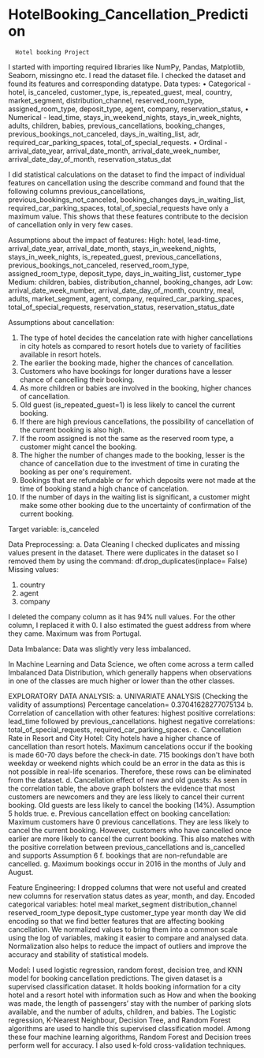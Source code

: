 # HotelBooking_Cancellation_Prediction
      Hotel booking Project
I started with importing required libraries like NumPy, Pandas, Matplotlib, Seaborn, missingno etc.
I read the dataset file.
I checked the dataset and found its features and corresponding datatype.
Data types:
•	Categorical - hotel, is_canceled, customer_type, is_repeated_guest, meal, country, market_segment, distribution_channel, reserved_room_type, assigned_room_type, deposit_type, agent, company, reservation_status,
•	Numerical - lead_time, stays_in_weekend_nights, stays_in_week_nights, adults, children, babies, previous_cancellations, booking_changes, previous_bookings_not_canceled, days_in_waiting_list, adr, required_car_parking_spaces, total_of_special_requests.
•	Ordinal - arrival_date_year, arrival_date_month, arrival_date_week_number, arrival_date_day_of_month, reservation_status_dat

I did statistical calculations on the dataset to find the impact of individual features on cancellation using the describe command and found that the following columns previous_cancellations, previous_bookings_not_canceled, booking_changes days_in_waiting_list, required_car_parking_spaces, total_of_special_requests have only a maximum value. This shows that these features contribute to the decision of cancellation only in very few cases.


Assumptions about the impact of features:
High: hotel, lead-time, arrival_date_year, arrival_date_month, stays_in_weekend_nights, stays_in_week_nights, is_repeated_guest, previous_cancellations, previous_bookings_not_canceled, reserved_room_type, assigned_room_type, deposit_type, days_in_waiting_list, customer_type
Medium: children, babies, distribution_channel, booking_changes, adr
Low: arrival_date_week_number, arrival_date_day_of_month, country, meal, adults, market_segment, agent, company, required_car_parking_spaces, total_of_special_requests, reservation_status, reservation_status_date

Assumptions about cancellation:
1.	The type of hotel decides the cancelation rate with higher cancellations in city hotels as compared to resort hotels due to variety of facilities available in resort hotels.
2.	The earlier the booking made, higher the chances of cancellation.
3.	Customers who have bookings for longer durations have a lesser chance of cancelling their booking.
4.	As more children or babies are involved in the booking, higher chances of cancellation.
5.	Old guest (is_repeated_guest=1) is less likely to cancel the current booking.
6.	If there are high previous cancellations, the possibility of cancellation of the current booking is also high.
7.	If the room assigned is not the same as the reserved room type, a customer might cancel the booking.
8.	The higher the number of changes made to the booking, lesser is the chance of cancellation due to the investment of time in curating the booking as per one's requirement.
9.	Bookings that are refundable or for which deposits were not made at the time of booking stand a high chance of cancelation.
10.	If the number of days in the waiting list is significant, a customer might make some other booking due to the uncertainty of confirmation of the current booking.

Target variable: is_canceled

Data Preprocessing:
a.	Data Cleaning
I checked duplicates and missing values present in the dataset.
There were duplicates in the dataset so I removed them by using the command: df.drop_duplicates(inplace= False) 
Missing values:
1.	country
2.	agent
3.	company

I deleted the company column as it has 94% null values. For the other column, I replaced it with 0.
I also estimated the guest address from where they came. Maximum was from Portugal.

Data Imbalance: Data was slightly very less imbalanced.

In Machine Learning and Data Science, we often come across a term called Imbalanced Data Distribution, which generally happens when observations in one of the classes are much higher or lower than the other classes.

EXPLORATORY DATA ANALYSIS:
a.	UNIVARIATE ANALYSIS (Checking the validity of assumptions)
Percentage cancelation= 0.37041628277075134
b.	Correlation of cancellation with other features:
highest positive correlations: lead_time followed by previous_cancellations.
highest negative correlations: total_of_special_requests, required_car_parking_spaces.
c.	Cancellation Rate in Resort and City Hotel:
City hotels have a higher chance of cancellation than resort hotels.
Maximum cancelations occur if the booking is made 60-70 days before the check-in date.
715 bookings don't have both weekday or weekend nights which could be an error in the data as this is not possible in real-life scenarios. Therefore, these rows can be eliminated from the dataset.
d.	Cancellation effect of new and old guests:
As seen in the correlation table, the above graph bolsters the evidence that most customers are newcomers and they are less likely to cancel their current booking. Old guests are less likely to cancel the booking (14%). Assumption 5 holds true.
e.	Previous cancellation effect on booking cancellation:
Maximum customers have 0 previous cancellations. They are less likely to cancel the current booking. However, customers who have cancelled once earlier are more likely to cancel the current booking. This also matches with the positive correlation between previous_cancellations and is_cancelled and supports Assumption 6
f.	bookings that are non-refundable are cancelled.
g.	Maximum bookings occur in 2016 in the months of July and August.


Feature Engineering:
 I dropped columns that were not useful and created new columns for reservation status dates as year, month, and day.
Encoded categorical variables: hotel	meal	market_segment	distribution_channel	reserved_room_type	deposit_type	customer_type	year	month	day 
We did encoding so that we find better features that are affecting booking cancellation.
We normalized values to bring them into a common scale using the log of variables, making it easier to compare and analysed data. Normalization also helps to reduce the impact of outliers and improve the accuracy and stability of statistical models.


Model:
I used logistic regression, random forest, decision tree, and KNN model for booking cancellation predictions.
The given dataset is a supervised classification dataset. It holds booking information for a city hotel and a resort hotel with information such as How and when the booking was made, the length of passengers’ stay with the number of parking slots available, and the number of adults, children, and babies. The Logistic regression, K-Nearest Neighbour, Decision Tree, and Random Forest algorithms are used to handle this supervised classification model. Among these four machine learning algorithms, Random Forest and Decision trees perform well for accuracy.
I also used k-fold cross-validation techniques.
